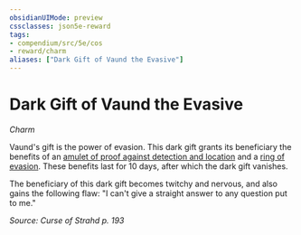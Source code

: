 ```yaml
---
obsidianUIMode: preview
cssclasses: json5e-reward
tags:
- compendium/src/5e/cos
- reward/charm
aliases: ["Dark Gift of Vaund the Evasive"]
---
```

# Dark Gift of Vaund the Evasive
*Charm*  

Vaund's gift is the power of evasion. This dark gift grants its beneficiary the benefits of an [amulet of proof against detection and location](/Systems/5e/items/amulet-of-proof-against-detection-and-location.md) and a [ring of evasion](/Systems/5e/items/ring-of-evasion.md). These benefits last for 10 days, after which the dark gift vanishes.

The beneficiary of this dark gift becomes twitchy and nervous, and also gains the following flaw: "I can't give a straight answer to any question put to me."

*Source: Curse of Strahd p. 193*